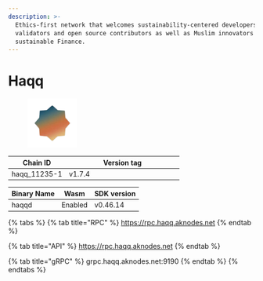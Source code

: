 ```yaml
---
description: >-
  Ethics-first network that welcomes sustainability-centered developers,
  validators and open source contributors as well as Muslim innovators in
  sustainable Finance.
---
```


# Haqq

<figure><img src="../../.gitbook/assets/za-removebg-preview.png" alt="" width="100"><figcaption></figcaption></figure>

<table><thead><tr><th>Chain ID</th><th width="218.33333333333331">Version tag</th></tr></thead><tbody><tr><td>haqq_11235-1</td><td>v1.7.4</td></tr></tbody></table>



| Binary Name | Wasm    | SDK version |
| ----------- | ------- | ----------- |
| haqqd       | Enabled | v0.46.14    |

{% tabs %}
{% tab title="RPC" %}
https://rpc.haqq.aknodes.net
{% endtab %}

{% tab title="API" %}
https://rpc.haqq.aknodes.net
{% endtab %}

{% tab title="gRPC" %}
grpc.haqq.aknodes.net:9190
{% endtab %}
{% endtabs %}

